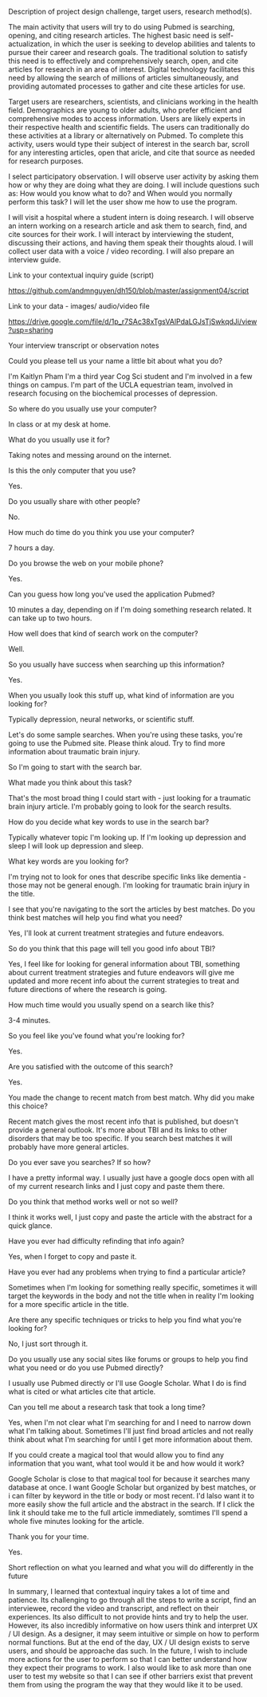 Description of project design challenge, target users, research method(s).

The main activity that users will try to do using Pubmed is searching, opening, and citing research articles. The highest basic need is self-actualization, in which the user is seeking to develop abilities and talents to pursue their career and research goals. The traditional solution to satisfy this need is to effectively and comprehensively search, open, and cite articles for research in an area of interest. Digital technology facilitates this need by allowing the search of millions of articles simultaneously, and providing automated processes to gather and cite these articles for use.

Target users are researchers, scientists, and clinicians working in the health field. Demographics are young to older adults, who prefer efficient and comprehensive modes to access information. Users are likely experts in their respective health and scientific fields. The users can traditionally do these activities at a library or alternatively on Pubmed. To complete this activity, users would type their subject of interest in the search bar, scroll for any interesting articles, open that aricle, and cite that source as needed for research purposes.

I select participatory observation. I will observe user activity by asking them how or why they are doing what they are doing. I will include questions such as: How would you know what to do? and When would you normally perform this task? I will let the user show me how to use the program.

I will visit a hospital where a student intern is doing research. I will observe an intern working on a research article and ask them to search, find, and cite sources for their work. I will interact by interviewing the student, discussing their actions, and having them speak their thoughts aloud. I will collect user data with a voice / video recording. I will also prepare an interview guide.

Link to your contextual inquiry guide (script)

https://github.com/andmnguyen/dh150/blob/master/assignment04/script

Link to your data - images/ audio/video file

https://drive.google.com/file/d/1p_r7SAc38xTgsVAlPdaLGJsTjSwkqdJi/view?usp=sharing

Your interview transcript or observation notes

Could you please tell us your name a little bit about what you do?

I'm Kaitlyn Pham I'm a third year Cog Sci student and I'm involved in a few things on campus. I'm part of the UCLA equestrian team, involved in research focusing on the biochemical processes of depression.

So where do you usually use your computer?

In class or at my desk at home.

What do you usually use it for?

Taking notes and messing around on the internet.

Is this the only computer that you use?

Yes.

Do you usually share with other people?

No.

How much do time do you think you use your computer?

7 hours a day.

Do you browse the web on your mobile phone?

Yes.

Can you guess how long you've used the application Pubmed?

10 minutes a day, depending on if I'm doing something research related. It can take up to two hours.

How well does that kind of search work on the computer?

Well.

So you usually have success when searching up this information?

Yes.

When you usually look this stuff up, what kind of information are you looking for?

Typically depression, neural networks, or scientific stuff.

Let's do some sample searches. When you're using these tasks, you're going to use the Pubmed site. Please think aloud. Try to find more information about traumatic brain injury.

So I'm going to start with the search bar.

What made you think about this task?

That's the most broad thing I could start with - just looking for a traumatic brain injury article. I'm probably going to look for the search results.

How do you decide what key words to use in the search bar?

Typically whatever topic I'm looking up. If I'm looking up depression and sleep I will look up depression and sleep.

What key words are you looking for?

I'm trying not to look for ones that describe specific links like dementia - those may not be general enough. I'm looking for traumatic brain injury in the title.

I see that you're navigating to the sort the articles by best matches. Do you think best matches will help you find what you need?

Yes, I'll look at current treatment strategies and future endeavors.

So do you think that this page will tell you good info about TBI?

Yes, I feel like for looking for general information about TBI, something about current treatment strategies and future endeavors will give me updated and more recent info about the current strategies to treat and future directions of where the research is going.

How much time would you usually spend on a search like this?

3-4 minutes.

So you feel like you've found what you're looking for?

Yes.

Are you satisfied with the outcome of this search?

Yes.

You made the change to recent match from best match. Why did you make this choice?

Recent match gives the most recent info that is published, but doesn't provide a general outlook. It's more about TBI and its links to other disorders that may be too specific. If you search best matches it will probably have more general articles.

Do you ever save you searches? If so how?

I have a pretty informal way. I usually just have a google docs open with all of my current research links and I just copy and paste them there.

Do you think that method works well or not so well?

I think it works well, I just copy and paste the article with the abstract for a quick glance.

Have you ever had difficulty refinding that info again?

Yes, when I forget to copy and paste it.

Have you ever had any problems when trying to find a particular article?

Sometimes when I'm looking for something really specific, sometimes it will target the keywords in the body and not the title when in reality I'm looking for a more specific article in the title.

Are there any specific techniques or tricks to help you find what you're looking for?

No, I just sort through it.

Do you usually use any social sites like forums or groups to help you find what you need or do you use Pubmed directly?

I usually use Pubmed directly or I'll use Google Scholar. What I do is find what is cited or what articles cite that article.

Can you tell me about a research task that took a long time?

Yes, when I'm not clear what I'm searching for and I need to narrow down what I'm talking about. Sometimes I'll just find broad articles and not really think about what I'm searching for until I get more information about them.

If you could create a magical tool that would allow you to find any information that you want, what tool would it be and how would it work?

Google Scholar is close to that magical tool for because it searches many database at once. I want Google Scholar but organized by best matches, or i can filter by keyword in the title or body or most recent. I'd lalso want it to more easily show the full article and the abstract in the search. If I click the link it should take me to the full article immediately, somtimes I'll spend a whole five minutes looking for the article.

Thank you for your time.

Yes.

Short reflection on what you learned and what you will do differently in the future

In summary, I learned that contextual inquiry takes a lot of time and patience. Its challenging to go through all the steps to write a script, find an interviewee, record the video and transcript, and reflect on their experiences. Its also difficult to not provide hints and try to help the user. However, its also incredibly informative on how users think and interpret UX / UI design. As a designer, it may seem intuitive or simple on how to perform normal functions. But at the end of the day, UX / UI design exists to serve users, and should be approache das such. In the future, I wish to include more actions for the user to perform so that I can better understand how they expect their programs to work. I also would like to ask more than one user to test my website so that I can see if other barriers exist that prevent them from using the program the way that they would like it to be used.
